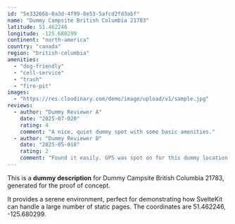 ```yaml
---
id: "5e33266b-0a3d-4f99-8e53-5afcd2fd3abf"
name: "Dummy Campsite British Columbia 21783"
latitude: 51.462246
longitude: -125.680299
continent: "north-america"
country: "canada"
region: "british-columbia"
amenities:
  - "dog-friendly"
  - "cell-service"
  - "trash"
  - "fire-pit"
images:
  - "https://res.cloudinary.com/demo/image/upload/v1/sample.jpg"
reviews:
  - author: "Dummy Reviewer A"
    date: "2025-07-020"
    rating: 4
    comment: "A nice, quiet dummy spot with some basic amenities."
  - author: "Dummy Reviewer B"
    date: "2025-05-018"
    rating: 2
    comment: "Found it easily. GPS was spot on for this dummy location."
---
```


This is a **dummy description** for Dummy Campsite British Columbia 21783, generated for the proof of concept.

It provides a serene environment, perfect for demonstrating how SvelteKit can handle a large number of static pages. The coordinates are 51.462246, -125.680299.
